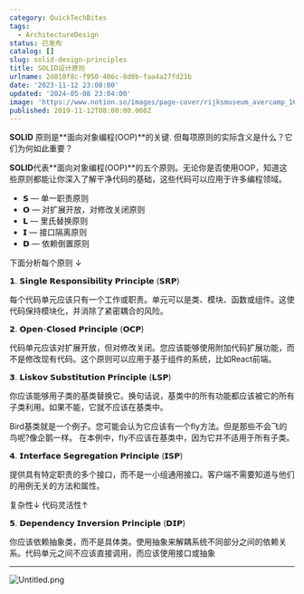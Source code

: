 ```yaml
---
category: QuickTechBites
tags:
  - ArchitectureDesign
status: 已发布
catalog: []
slug: solid-design-principles
title: SOLID设计原则
urlname: 2d810f8c-f950-406c-8d0b-faa4a27fd21b
date: '2023-11-12 23:08:00'
updated: '2024-05-08 23:04:00'
image: 'https://www.notion.so/images/page-cover/rijksmuseum_avercamp_1620.jpg'
published: 2019-11-12T08:00:00.000Z
---
```


**SOLID** 原则是**面向对象编程(OOP)**的关键. 但每项原则的实际含义是什么？它们为何如此重要？


**SOLID**代表**面向对象编程(OOP)**的五个原则。无论你是否使用OOP，知道这些原则都能让你深入了解干净代码的基础，这些代码可以应用于许多编程领域。

- 𝗦 — 单一职责原则
- 𝗢 — 对扩展开放，对修改关闭原则
- 𝗟 — 里氏替换原则
- 𝗜 — 接口隔离原则
- 𝗗 — 依赖倒置原则

下面分析每个原则 ↓


𝟭. 𝗦𝗶𝗻𝗴𝗹𝗲 𝗥𝗲𝘀𝗽𝗼𝗻𝘀𝗶𝗯𝗶𝗹𝗶𝘁𝘆 𝗣𝗿𝗶𝗻𝗰𝗶𝗽𝗹𝗲 (𝗦𝗥𝗣)


每个代码单元应该只有一个工作或职责。单元可以是类、模块、函数或组件。这使代码保持模块化，并消除了紧密耦合的风险。


𝟮. 𝗢𝗽𝗲𝗻-𝗖𝗹𝗼𝘀𝗲𝗱 𝗣𝗿𝗶𝗻𝗰𝗶𝗽𝗹𝗲 (𝗢𝗖𝗣)


代码单元应该对扩展开放，但对修改关闭。您应该能够使用附加代码扩展功能，而不是修改现有代码。这个原则可以应用于基于组件的系统，比如React前端。


𝟯. 𝗟𝗶𝘀𝗸𝗼𝘃 𝗦𝘂𝗯𝘀𝘁𝗶𝘁𝘂𝘁𝗶𝗼𝗻 𝗣𝗿𝗶𝗻𝗰𝗶𝗽𝗹𝗲 (𝗟𝗦𝗣)


你应该能够用子类的基类替换它。换句话说，基类中的所有功能都应该被它的所有子类利用。如果不能，它就不应该在基类中。


Bird基类就是一个例子。您可能会认为它应该有一个fly方法。但是那些不会飞的鸟呢?像企鹅一样。
在本例中，fly不应该在基类中，因为它并不适用于所有子类。


𝟰. 𝗜𝗻𝘁𝗲𝗿𝗳𝗮𝗰𝗲 𝗦𝗲𝗴𝗿𝗲𝗴𝗮𝘁𝗶𝗼𝗻 𝗣𝗿𝗶𝗻𝗰𝗶𝗽𝗹𝗲 (𝗜𝗦𝗣)


提供具有特定职责的多个接口，而不是一小组通用接口。客户端不需要知道与他们的用例无关的方法和属性。


复杂性↓
代码灵活性↑


𝟱. 𝗗𝗲𝗽𝗲𝗻𝗱𝗲𝗻𝗰𝘆 𝗜𝗻𝘃𝗲𝗿𝘀𝗶𝗼𝗻 𝗣𝗿𝗶𝗻𝗰𝗶𝗽𝗹𝗲 (𝗗𝗜𝗣)


你应该依赖抽象类，而不是具体类。使用抽象来解耦系统不同部分之间的依赖关系。代码单元之间不应该直接调用，而应该使用接口或抽象


---


![Untitled.png](https://prod-files-secure.s3.us-west-2.amazonaws.com/5d24fe63-e567-4804-86f9-9fdc62e13082/6fc4afd3-478b-4aaf-9884-0a3f8e406a71/Untitled.png?X-Amz-Algorithm=AWS4-HMAC-SHA256&X-Amz-Content-Sha256=UNSIGNED-PAYLOAD&X-Amz-Credential=ASIAZI2LB46647NXQ7NM%2F20250308%2Fus-west-2%2Fs3%2Faws4_request&X-Amz-Date=20250308T053312Z&X-Amz-Expires=3600&X-Amz-Security-Token=IQoJb3JpZ2luX2VjEA0aCXVzLXdlc3QtMiJHMEUCIQCUB6pE0%2BKFhY1dhRyV0weeJ75AR13jWtwq%2B6UB%2BMpUlwIgNUVagWx%2BcnXRAO5nQCS0NA5jaRXPuSQgKlkrNgaiLAAq%2FwMIVhAAGgw2Mzc0MjMxODM4MDUiDLX19YBwTLcc7oh3PCrcA3%2FSrTPu4COamit8sKL3C9sEB%2B176xIBFwZFYhwCUbcW%2F4S%2F0lC0Sfglm6EH5h2ria%2FxYc2YWHchjnVFKJPVKhzQXRHcV9CEh7XUsmDDz8P04SYYO48X2JdWD1f43U2AD6RU2ENTS8cucmY8AnSPh66QYf8z9xDbHkeouC%2F8rhjOUpHgQS27RK%2FNyE6ve8NMvqs8CCxNnnVqyFvmZMoDXdrRZn0Im%2BbDuVVgL5phynduPVuqqLOfvyCS1AvR1m%2Fo898dxsR%2By7H6AsOMpa%2FgLVSjuJsO7IRFRkUyyq2xYSutNvgLxf%2BQdQ1rbFpmDrjR4v6d2CCjsyZ0U4AwSE7rCmUqy8z3roG03gjJUlz85w3k4ohlJuuCewOwxAeXHNBXpqvkW7dn6VTlZKvNpSKApt%2F7PT50mSFOqAROQrS07tQthOgJDAUBGyecFCl%2BHLzttB6k87txWD8Milfq97qY3cpRoFGxLMZCyXgVZsa4DrIX8hbWbjd0Z6j1pC4sGIltW9KsgjXZcfFbCykp9c0bzoi5HDWFPzNYtihD%2FotSh%2F3NLyVBwuoqQRGvtxpgqS%2BmRkSvolEs5AchMuVa1LTlunfWLgfdtiHh52UIksZ5vjWjZvoY0oNA9V06rR1eMNScr74GOqUBJyDdn6JFq%2FveQdILkvaGB5E2RfIF6xWSwTgMDSuYzjTUDOBBKaVchBK5hT054EXHZ7sQL%2BA4exqrWCfByoXwe%2Fuj3PR4n2axG8bbyp3bfBdOf1uJfze9wwVbl0mlNvymoGKqyIUvsqLI9gQQUMHRzIgpMUGu%2BbAiteu9Bhcpw199myFT2lSKqpWuAlCXaKq5o0xFvO6KJ%2BadynZtyq7SJsqBpxIT&X-Amz-Signature=f204fa5c60ed287e33ac34201e2acfef24b1dda2da21bced796f5c02f9bb44be&X-Amz-SignedHeaders=host&x-id=GetObject)

